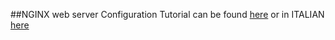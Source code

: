 ##NGINX web server
Configuration Tutorial can be found [here](https://ubuntu.com/tutorials/install-and-configure-nginx)
or in ITALIAN [here](https://www.html.it/pag/374563/introduzione-a-nginx/)
